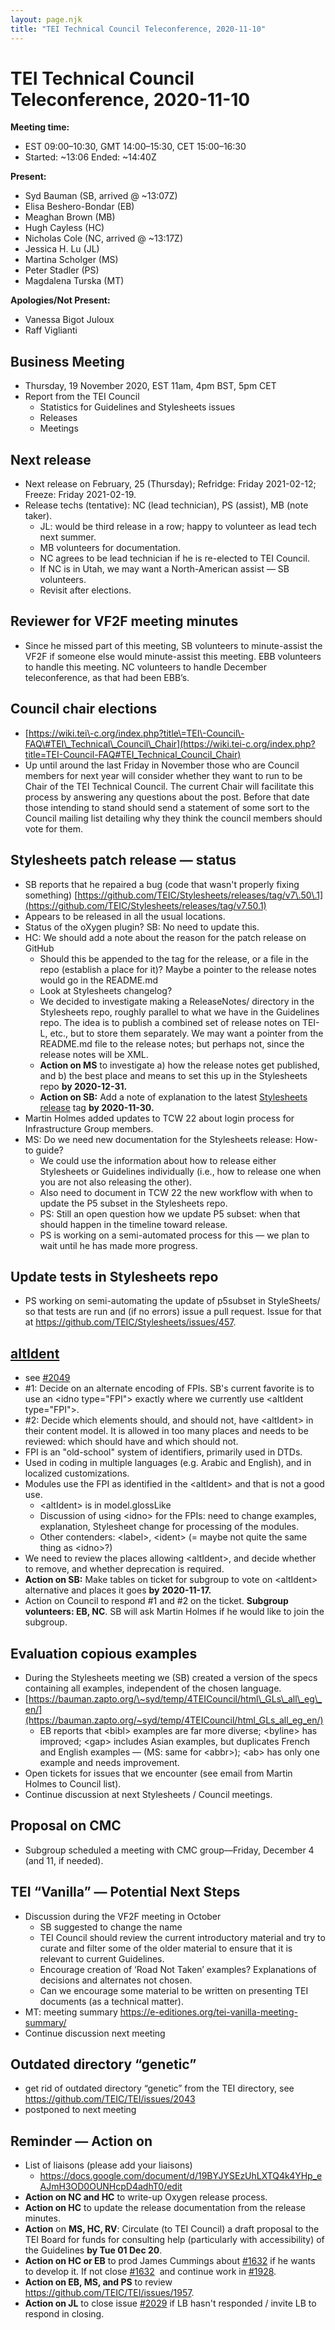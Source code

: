 ```yaml
---
layout: page.njk
title: "TEI Technical Council Teleconference, 2020-11-10"
---
```

# TEI Technical Council Teleconference, 2020-11-10
**Meeting time:**


* EST 09:00–10:30, GMT 14:00–15:30, CET 15:00–16:30
* Started: \~13:06 Ended: \~14:40Z


**Present:**
* Syd Bauman (SB, arrived @ \~13:07Z)
* Elisa Beshero\-Bondar (EB)
* Meaghan Brown (MB)
* Hugh Cayless (HC)
* Nicholas Cole (NC, arrived @ \~13:17Z)
* Jessica H. Lu (JL)
* Martina Scholger (MS)
* Peter Stadler (PS)
* Magdalena Turska (MT)


**Apologies/Not Present:**
* Vanessa Bigot Juloux
* Raff Viglianti


Business Meeting
----------------


* Thursday, 19 November 2020, EST 11am, 4pm BST, 5pm CET
* Report from the TEI Council
	+ Statistics for Guidelines and Stylesheets issues
	+ Releases
	+ Meetings


Next release
------------


* Next release on February, 25 (Thursday); Refridge: Friday 2021\-02\-12; Freeze: Friday 2021\-02\-19\.
* Release techs (tentative): NC (lead technician), PS (assist), MB (note taker).
	+ JL: would be third release in a row; happy to volunteer as lead tech next summer.
	+ MB volunteers for documentation.
	+ NC agrees to be lead technician if he is re\-elected to TEI Council.
	+ If NC is in Utah, we may want a North\-American assist — SB volunteers.
	+ Revisit after elections.


Reviewer for VF2F meeting minutes
---------------------------------


* Since he missed part of this meeting, SB volunteers to minute\-assist the VF2F if someone else would minute\-assist this meeting. EBB volunteers to handle this meeting. NC volunteers to handle December teleconference, as that had been EBB’s.


Council chair elections
-----------------------


* [https://wiki.tei\-c.org/index.php?title\=TEI\-Council\-FAQ\#TEI\_Technical\_Council\_Chair](https://wiki.tei-c.org/index.php?title=TEI-Council-FAQ#TEI_Technical_Council_Chair)
* Up until around the last Friday in November those who are Council members for next year will consider whether they want to run to be Chair of the TEI Technical Council. The current Chair will facilitate this process by answering any questions about the post. Before that date those intending to stand should send a statement of some sort to the Council mailing list detailing why they think the council members should vote for them.


Stylesheets patch release — status
----------------------------------


* SB reports that he repaired a bug (code that wasn't properly fixing something) [https://github.com/TEIC/Stylesheets/releases/tag/v7\.50\.1](https://github.com/TEIC/Stylesheets/releases/tag/v7.50.1)
* Appears to be released in all the usual locations.
* Status of the oXygen plugin? SB: No need to update this.
* HC: We should add a note about the reason for the patch release on GitHub
	+ Should this be appended to the tag for the release, or a file in the repo (establish a place for it)? Maybe a pointer to the release notes would go in the README.md
	+ Look at Stylesheets changelog?
	+ We decided to investigate making a ReleaseNotes/ directory in the Stylesheets repo, roughly parallel to what we have in the Guidelines repo. The idea is to publish a combined set of release notes on TEI\-L, etc., but to store them separately. We may want a pointer from the README.md file to the release notes; but perhaps not, since the release notes will be XML.
	+ **Action on MS** to investigate a) how the release notes get published, and b) the best place and means to set this up in the Stylesheets repo **by 2020\-12\-31\.**
	+ **Action on SB:** Add a note of explanation to the latest [Stylesheets release](https://github.com/TEIC/Stylesheets/releases/edit/v7.50.1) tag **by 2020\-11\-30\.**
* Martin Holmes added updates to TCW 22 about login process for Infrastructure Group members.
* MS: Do we need new documentation for the Stylesheets release: How\-to guide?
	+ We could use the information about how to release either Stylesheets or Guidelines individually (i.e., how to release one when you are not also releasing the other).
	+ Also need to document in TCW 22 the new workflow with when to update the P5 subset in the Stylesheets repo.
	+ PS: Still an open question how we update P5 subset: when that should happen in the timeline toward release.
	+ PS is working on a semi\-automated process for this — we plan to wait until he has made more progress.


Update tests in Stylesheets repo
--------------------------------


* PS working on semi\-automating the update of p5subset in StyleSheets/ so that tests are run and (if no errors) issue a pull request. Issue for that at <https://github.com/TEIC/Stylesheets/issues/457>.


[altIdent](https://github.com/TEIC/TEI/issues/2049)
---------------------------------------------------


* see [\#2049](https://github.com/TEIC/TEI/issues/2049)
* \#1: Decide on an alternate encoding of FPIs. SB's current favorite is to use an \<idno type\="FPI"\> exactly where we currently use \<altIdent type\="FPI"\>.
* \#2: Decide which elements should, and should not, have \<altIdent\> in their content model. It is allowed in too many places and needs to be reviewed: which should have and which should not.
* FPI is an "old\-school" system of identifiers, primarily used in DTDs.
* Used in coding in multiple languages (e.g. Arabic and English), and in localized customizations.
* Modules use the FPI as identified in the \<altIdent\> and that is not a good use.
	+ \<altIdent\> is in model.glossLike
	+ Discussion of using \<idno\> for the FPIs: need to change examples, explanation, Stylesheet change for processing of the modules.
	+ Other contenders: \<label\>, \<ident\> (\= maybe not quite the same thing as \<idno\>?)
* We need to review the places allowing \<altIdent\>, and decide whether to remove, and whether deprecation is required.
* **Action on SB:** Make tables on ticket for subgroup to vote on \<altIdent\> alternative and places it goes **by** **2020\-11\-17\.**
* Action on Council to respond \#1 and \#2 on the ticket. **Subgroup volunteers: EB, NC**. SB will ask Martin Holmes if he would like to join the subgroup.


Evaluation copious examples
---------------------------


* During the Stylesheets meeting we (SB) created a version of the specs containing all examples, independent of the chosen language.
* [https://bauman.zapto.org/\~syd/temp/4TEICouncil/html\_GLs\_all\_eg\_en/](https://bauman.zapto.org/~syd/temp/4TEICouncil/html_GLs_all_eg_en/)
	+ EB reports that \<bibl\> examples are far more diverse; \<byline\> has improved; \<gap\> includes Asian examples, but duplicates French and English examples — (MS: same for \<abbr\>); \<ab\> has only one example and needs improvement.
* Open tickets for issues that we encounter (see email from Martin Holmes to Council list).
* Continue discussion at next Stylesheets / Council meetings.


Proposal on CMC
---------------


* Subgroup scheduled a meeting with CMC group—Friday, December 4 (and 11, if needed).


TEI “Vanilla” — Potential Next Steps
------------------------------------


* Discussion during the VF2F meeting in October
	+ SB suggested to change the name
	+ TEI Council should review the current introductory material and try to curate and filter some of the older material to ensure that it is relevant to current Guidelines.
	+ Encourage creation of ‘Road Not Taken’ examples? Explanations of decisions and alternates not chosen.
	+ Can we encourage some material to be written on presenting TEI documents (as a technical matter).
* MT: meeting summary [https://e\-editiones.org/tei\-vanilla\-meeting\-summary/](https://e-editiones.org/tei-vanilla-meeting-summary/)
* Continue discussion next meeting


Outdated directory “genetic”
----------------------------


* get rid of outdated directory “genetic” from the TEI directory, see <https://github.com/TEIC/TEI/issues/2043>
* postponed to next meeting


Reminder — Action on
--------------------


* List of liaisons (please add your liaisons)
	+ <https://docs.google.com/document/d/19BYJYSEzUhLXTQ4k4YHp_eAJmH3OD0OUNHcpD4adhT0/edit>
* **Action on NC and HC** to write\-up Oxygen release process.
* **Action on HC** to update the release documentation from the release minutes.
* **Action** on **MS, HC, RV**: Circulate (to TEI Council) a draft proposal to the TEI Board for funds for consulting help (particularly with accessibility) of the Guidelines **by Tue 01 Dec 20**.
* **Action on HC or EB** to prod James Cummings about [\#1632](https://github.com/TEIC/TEI/issues/1632) if he wants to develop it. If not close [\#1632](https://github.com/TEIC/TEI/issues/1632)  and continue work in [\#1928](https://github.com/TEIC/TEI/issues/1928).
* **Action on EB, MS, and PS** to review <https://github.com/TEIC/TEI/issues/1957>.
* **Action on JL** to close issue [\#2029](https://github.com/TEIC/TEI/issues/2029) if LB hasn't responded / invite LB to respond in closing.


